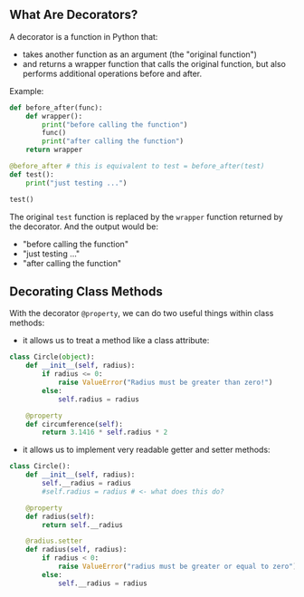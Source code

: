 ## What Are Decorators?
A decorator is a function in Python that:
- takes another function as an argument (the "original function")
- and returns a wrapper function that calls the original function, but also performs additional operations before and after.

Example:

``` Python
def before_after(func):
	def wrapper():
		print("before calling the function")
		func()
		print("after calling the function")
	return wrapper

@before_after # this is equivalent to test = before_after(test)
def test():
	print("just testing ...")

test()
```

The original `test` function is replaced by the `wrapper` function returned by the decorator. And the output would be:
- "before calling the function"
- "just testing ..."
- "after calling the function"
## Decorating Class Methods
With the decorator `@property`, we can do two useful things within class methods:
- it allows us to treat a method like a class attribute:

``` Python
class Circle(object):
    def __init__(self, radius):
        if radius <= 0:
            raise ValueError("Radius must be greater than zero!")
        else:
            self.radius = radius

    @property
    def circumference(self):
        return 3.1416 * self.radius * 2
```

- it allows us to implement very readable getter and setter methods:

``` Python
class Circle(): 
    def __init__(self, radius):
        self.__radius = radius
        #self.radius = radius # <- what does this do?

    @property
    def radius(self): 
        return self.__radius

    @radius.setter
    def radius(self, radius): 
        if radius < 0:
            raise ValueError("radius must be greater or equal to zero")
        else:
            self.__radius = radius
```